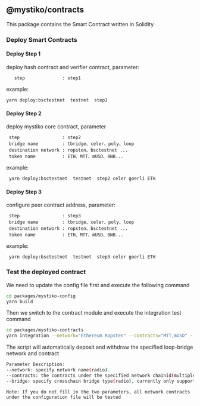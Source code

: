 ## @mystiko/contracts
This package contains the Smart Contract written in Solidity

### Deploy Smart Contracts
#### Deploy Step 1
deploy hash contract and verifier contract, parameter:

```
   step              : step1
```
example:

```yarn deploy:bsctestnet  testnet  step1```

#### Deploy Step 2
deploy mystiko core contract, parameter
```
 step                : step2
 bridge name         : tbridge、celer、poly、loop
 destination network : ropsten、bsctestnet ...
 token name          : ETH、MTT、mUSD、BNB...

```
example:

``` yarn deploy:bsctestnet  testnet  step2 celer goerli ETH```

#### Deploy Step 3
configure peer contract address, parameter:

```
 step                : step3
 bridge name         : tbridge、celer、poly、loop
 destination network : ropsten、bsctestnet ...
 token name          : ETH、MTT、mUSD、BNB...

```
example:

``` yarn deploy:bsctestnet  testnet  step3 celer goerli ETH```

### Test the deployed contract
We need to update the config file first and execute the following command
```bash
cd packages/mystiko-config
yarn build
```
Then we switch to the contract module and execute the integration test command
```bash
cd packages/mystiko-contracts
yarn integration --network="Ethereum Ropsten" --contracts="MTT,mUSD" --bridge="Loop"
```
The script will automatically deposit and withdraw the specified loop-bridge network and contract
```bash
Parameter Description:
--network: specify network name(radio).
--contracts: the contracts under the specified network chainid(multiple choice).
--bridge: specify crosschain bridge type(radio), currently only supports Loop.
```
`Note: If you do not fill in the two parameters, all network contracts under the configuration file will be tested`
